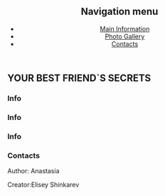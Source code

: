 <!DOCTYPE html>
<html lang="ru">
    <head>
        <link rel="stylesheet" href="dogs.css">
        <meta charset = "utf-8">
        <title>Dogs</title>
        <meta name="viewport" content="width=device-width">
    </head>
    <body>
        <header>
            <h2>Navigation menu</h2>
            <nav>
                <ul>
                    <li><a href="#2">Main Information</a></li>
                    <li><a href="#3">Photo Gallery</a></li>
                    <li><a href="#4">Contacts</a></li>
                </ul>
            </nav>
        </header>
        <section class="sec1">
            <h1>YOUR BEST FRIEND`S SECRETS</h1>
            <p></p>
        </section>
        <section class="sec2" id="2">
            <div class="div"><h3>Info</h3></div>
            <div class="div"><h3>Info</h3></div>
            <div class="div"><h3>Info</h3></div>
        </section>
        <section id="3" class="sec3"></section>
        <section id="4" class="sec4">
            <h3>Contacts</h3>
            <div class="a1"></div>
            <div></div>
            <div class="a3"></div>
        </section>
        <footer>
            <p>Author: Anastasia</p>
            <p>Сreator:Elisey Shinkarev</p>
        </footer>
    </body>
</html>
